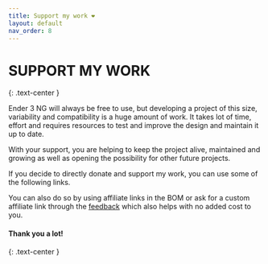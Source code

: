 ```yaml
---
title: Support my work ❤️
layout: default
nav_order: 8
---
```

# SUPPORT MY WORK
{: .text-center }

Ender 3 NG will always be free to use, but developing a project of this size, variability and compatibility is a huge amount of work. It takes lot of time, effort and requires resources to test and improve the design and maintain it up to date.

With your support, you are helping to keep the project alive, maintained and growing as well as opening the possibility for other future projects.

If you decide to directly donate and support my work, you can use some of the following links.

You can also do so by using affiliate links in the BOM or ask for a custom affiliate link through the [feedback] which also helps with no added cost to you.

#### Thank you a lot!
{: .text-center }

<script type='text/javascript' src='https://storage.ko-fi.com/cdn/widget/Widget_2.js'></script><script type='text/javascript'>kofiwidget2.init('Ko-fi', '#28b5e0', 'E1E1JZ5FS');kofiwidget2.draw();</script> 


<div id="donate-button-container">
<div id="donate-button" margin:auto display:block float:none></div>
<script src="https://www.paypalobjects.com/donate/sdk/donate-sdk.js" charset="UTF-8"></script>
<script>
PayPal.Donation.Button({
env:'production',
hosted_button_id:'LR94TRQXMGW46',
image: {
src:'./assets/images/paypal_donate.png',
alt:'Donate with PayPal button',
title:'PayPal - The safer, easier way to pay online!',
}
}).render('#donate-button');
</script>
</div>

[feedback]: https://rh3d.xyz/feedback.html
